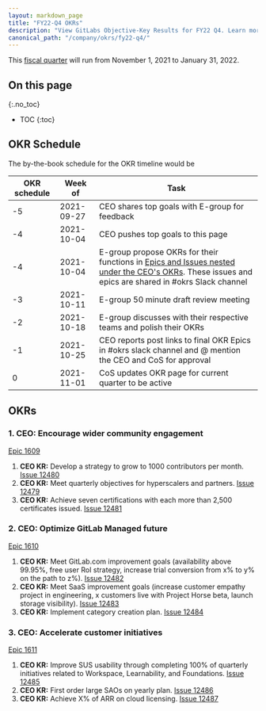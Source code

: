 ```yaml
---
layout: markdown_page
title: "FY22-Q4 OKRs"
description: "View GitLabs Objective-Key Results for FY22 Q4. Learn more here!"
canonical_path: "/company/okrs/fy22-q4/"
---
```


This [fiscal quarter](/handbook/finance/#fiscal-year) will run from November 1, 2021 to January 31, 2022.

## On this page
{:.no_toc}

- TOC
{:toc}

## OKR Schedule
The by-the-book schedule for the OKR timeline would be

| OKR schedule | Week of | Task |
| ------ | ------ | ------ |
| -5 | 2021-09-27 | CEO shares top goals with E-group for feedback |
| -4 | 2021-10-04 | CEO pushes top goals to this page |
| -4 | 2021-10-04 | E-group propose OKRs for their functions in [Epics and Issues nested under the CEO's OKRs](/company/okrs/#executives-propose-okrs-for-their-functions). These issues and epics are shared in #okrs Slack channel |
| -3 | 2021-10-11 | E-group 50 minute draft review meeting |
| -2 | 2021-10-18 | E-group discusses with their respective teams and polish their OKRs |
| -1 | 2021-10-25 | CEO reports post links to final OKR Epics in #okrs slack channel and @ mention the CEO and CoS for approval |
| 0  | 2021-11-01 | CoS updates OKR page for current quarter to be active |


## OKRs

### 1. CEO: Encourage wider community engagement
[Epic 1609](https://gitlab.com/groups/gitlab-com/-/epics/1609)
   1. **CEO KR:** Develop a strategy to grow to 1000 contributors per month. [Issue 12480](https://gitlab.com/gitlab-com/www-gitlab-com/-/issues/12480)
   1. **CEO KR:** Meet quarterly objectives for hyperscalers and partners. [Issue 12479](https://gitlab.com/gitlab-com/www-gitlab-com/-/issues/12479)
   1. **CEO KR:** Achieve seven certifications with each more than 2,500 certificates issued. [Issue 12481](https://gitlab.com/gitlab-com/www-gitlab-com/-/issues/12481)

### 2. CEO: Optimize GitLab Managed future
[Epic 1610](https://gitlab.com/groups/gitlab-com/-/epics/1610)
   1. **CEO KR:** Meet GitLab.com improvement goals (availability above 99.95%, free user RoI strategy, increase trial conversion from x% to y% on the path to z%). [Issue 12482](https://gitlab.com/gitlab-com/www-gitlab-com/-/issues/12482)
   1. **CEO KR:** Meet SaaS improvement goals (increase customer empathy project in engineering, x customers live with Project Horse beta, launch storage visibility). [Issue 12483](https://gitlab.com/gitlab-com/www-gitlab-com/-/issues/12483)
   1. **CEO KR:** Implement category creation plan. [Issue 12484](https://gitlab.com/gitlab-com/www-gitlab-com/-/issues/12484)

### 3. CEO: Accelerate customer initiatives
[Epic 1611](https://gitlab.com/groups/gitlab-com/-/epics/1611)
   1. **CEO KR:** Improve SUS usability through completing 100% of quarterly initiatives related to Workspace, Learnability, and Foundations. [Issue 12485](https://gitlab.com/gitlab-com/www-gitlab-com/-/issues/12485)
   1. **CEO KR:** First order large SAOs on yearly plan. [Issue 12486](https://gitlab.com/gitlab-com/www-gitlab-com/-/issues/12486)
   1. **CEO KR:** Achieve X% of ARR on cloud licensing. [Issue 12487](https://gitlab.com/gitlab-com/www-gitlab-com/-/issues/12487)


